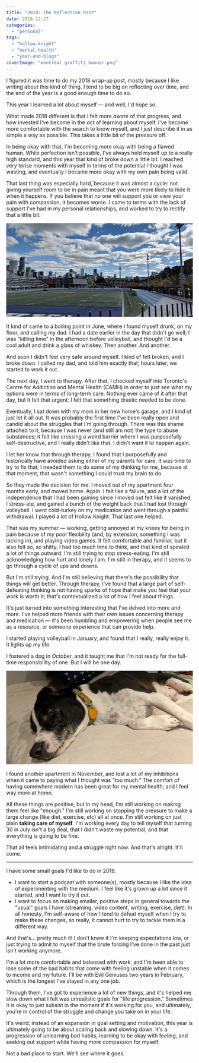 ```yaml
---
title: "2018: The Reflection Post"
date: 2018-12-27
categories: 
  - "personal"
tags: 
  - "hollow-knight"
  - "mental-health"
  - "year-end-blogs"
coverImage: "montreal_graffiti_banner.png"
---
```


I figured it was time to do my 2018 wrap-up post, mostly because I like writing about this kind of thing. I tend to be big on reflecting over time, and the end of the year is a good enough time to do so.

This year I learned a lot about myself — and well, I'd hope so.

What made 2018 different is that I felt more _aware_ of that progress, and how invested I've become in the _act_ of learning about myself. I've become more comfortable with the search to know myself, and I just describe it in as simple a way as possible. This takes a little bit of the pressure off.

In being okay with that, I'm becoming more okay with being a flawed human. While perfection isn't possible, I've always held myself up to a really high standard, and this year that kind of broke down a little bit. I reached very tense moments with myself in terms of the potential I thought I was wasting, and eventually I became more okay with my own pain being valid.

That last thing was especially hard, because it was almost a cycle: not giving yourself room to be in pain meant that you were more likely to hide it when it happens. If you believe that no one will support you or view your pain with compassion, it becomes worse. I came to terms with the lack of support I've had in my personal relationships, and worked to try to rectify that a little bit.

![](/assets/images/varsity_field_banner.png)

It kind of came to a boiling point in June, where I found myself drunk, on my floor, and calling my dad. I had a date earlier in the day that didn't go well; I was "killing time" in the afternoon before volleyball, and thought I'd be a cool adult and drink a glass of whiskey. Then another. And another.

And soon I didn't feel very safe around myself. I kind of felt broken, and I broke down. I called my dad, and told him exactly that; hours later, we started to work it out.

The next day, I went to therapy. After that, I checked myself into Toronto's Centre for Addiction and Mental Health (CAMH) in order to just see what my options were in terms of long-term care. Nothing ever came of it after that day, but it felt that urgent: I felt that something drastic needed to be done.

Eventually, I sat down with my mom in her new home's garage, and I kind of just let it all out. It was probably the first time I've been really open and candid about the struggles that I'm going through. There was this shame attached to it, because I was never (and still am not) the type to abuse substances; it felt like crossing a weird barrier where I was purposefully self-destructive, and I really didn't like that. I didn't want it to happen again.

I let her know that through therapy, I found that I purposefully and historically have avoided asking either of my parents for care. It was time to try to fix that; I needed them to do some of my thinking for me, because at that moment, that wasn't something I could trust my brain to do.

So they made the decision for me. I moved out of my apartment four months early, and moved home. Again. I felt like a failure, and a lot of the independence that I had been gaining since I moved out felt like it vanished. I stress-ate, and gained a bunch of the weight back that I had lost through volleyball. I went cold-turkey on my medication and went through a painful withdrawal. I played a lot of Hollow Knight. That last one helped.

That was my summer — working, getting annoyed at my knees for being in pain because of my poor flexibility (and, by extension, something I was lacking in), and playing video games. It felt comfortable and familiar, but it also felt so, so shitty. I had too much time to think, and that kind of spiraled a lot of things outward. I'm still trying to stop stress-eating. I'm still acknowledging how hurt and lonely I am. I'm still in therapy, and it seems to go through a cycle of ups and downs.

But I'm still trying. And I'm still believing that there's the possibility that things will get better. Through therapy, I've found that a large part of self-defeating thinking is not having sparks of hope that make you feel that your work is worth it; that's contextualized a lot of how I feel about things.

It's just turned into something interesting that I've delved into more and more. I've helped more friends with their own issues concerning therapy and medication — it's been humbling and empowering when people see me as a resource, or someone experience that can provide help.

I started playing volleyball in January, and found that I really, really enjoy it. It lights up my life.

I fostered a dog in October, and it taught me that I'm not ready for the full-time responsibility of one. But I will be one day.

![](/assets/images/boone_banner.png)

I found another apartment in November, and lost a lot of my inhibitions when it came to paying what I thought was "too much." The comfort of having somewhere modern has been great for my mental health, and I feel way more at home.

All these things are positive, but in my head, I'm still working on making them feel like "enough." I'm still working on stopping the pressure to make a large change (like diet, exercise, etc) all at once. I'm still working on just plain **taking care of myself**. I'm working every day to tell myself that turning 30 in July isn't a big deal, that I didn't waste my potential, and that everything is going to be fine.

That all feels intimidating and a struggle right now. And that's alright. It'll come.

* * *

I have some small goals I'd like to do in 2019.

- I want to start a podcast with someone(s), mostly because I like the idea of experimenting with the medium. I feel like it's grown up a lot since it started, and I want to try it out.
- I want to focus on making smaller, positive steps in general towards the "usual" goals I have (streaming, video content, writing, exercise, diet). In all honesty, I'm self-aware of how I tend to defeat myself when I try to make these changes, so really, it cannot hurt to try to tackle them in a different way.

And that's... pretty much it! I don't know if I'm keeping expectations low, or just trying to admit to myself that the brute forcing I've done in the past just isn't working anymore.

I'm a lot more comfortable and balanced with work, and I'm been able to lose some of the bad habits that come with feeling unstable when it comes to income and my future. I'll be with Evil Geniuses two years in February, which is the longest I've stayed in any one job.

Through them, I've got to experience a lot of new things, and it's helped me slow down what I felt was unrealistic goals for "life progression." Sometimes it is okay to just subsist in the moment if it's working for you, and ultimately, you're in control of the struggle and change you take on in your life.

It's weird; instead of an expansion in goal setting and motivation, this year is ultimately going to be about scaling back and slowing down. It's a progression of unlearning bad habits, learning to be okay with feeling, and seeking out support while having more compassion for myself.

Not a bad place to start. We'll see where it goes.
